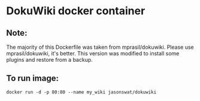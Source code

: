 DokuWiki docker container
=========================

Note:
-------------
The majority of this Dockerfile was taken from mprasil/dokuwiki. Please use mprasil/dokuwiki, it's better. 
This version was modified to install some plugins and restore from a backup.


To run image:
-------------

	docker run -d -p 80:80 --name my_wiki jasonswat/dokuwiki 
